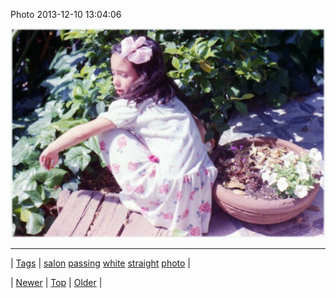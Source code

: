 <!--
title: Photo 2013-12-10 13
date: 2020-06-28T15:27:00.193Z
tags: salon, passing, white, straight, photo
-->


Photo 2013-12-10 13:04:06

![](69584177213-0.jpg)

<!--BOTTOM-POST-NAVIGATION-->
---

| [Tags](tags.md) | [salon](tag-salon.md) [passing](tag-passing.md) [white](tag-white.md) [straight](tag-straight.md) [photo](tag-photo.md) |

| [Newer](69570961375.md) | [Top](index.md) | [Older](69598936964.md) |